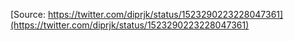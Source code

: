 [Source: https://twitter.com/diprjk/status/1523290223228047361](https://twitter.com/diprjk/status/1523290223228047361)